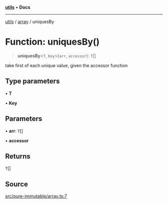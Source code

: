 [**utils**](../../../README.md) • **Docs**

***

[utils](../../../globals.md) / [array](../README.md) / uniquesBy

# Function: uniquesBy()

> **uniquesBy**\<`T`, `Key`\>(`arr`, `accessor`): `T`[]

take first of each unique value, given the accessor function

## Type parameters

• **T**

• **Key**

## Parameters

• **arr**: `T`[]

• **accessor**

## Returns

`T`[]

## Source

[src/pure-immutable/array.ts:7](https://github.com/alpinisme/utils/blob/825f78da0ace828df12ea4d598fd95fa96ee25f5/src/pure-immutable/array.ts#L7)
